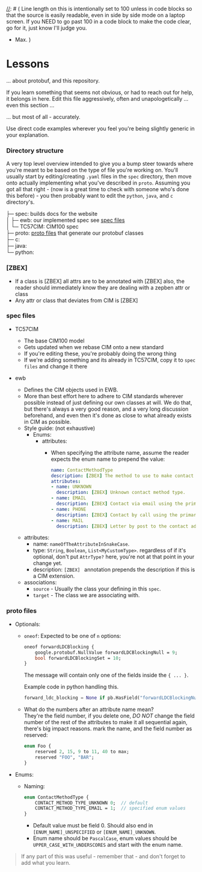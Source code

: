 [//]: # (
Line length on this is intentionally set to 100 unless in code blocks so that the source is easily
readable, even in side by side mode on a laptop screen. If you NEED to go past 100 in a code block
to make the code clear, go for it, just know I'll judge you. 
- Max.
)

# Lessons #

... about protobuf, and this repository.

If you learn something that seems not obvious, or had to reach out for help, it belongs
in here. Edit this file aggressively, often and unapologetically ... even this section ...

... but most of all - accurately.

Use direct code examples wherever you feel you're being slightly generic in your explanation.

### Directory structure ###

A very top level overview intended to give you a bump steer towards where you're meant to be
based on the type of file you're working on. You'll usually start by editing/creating `.yaml`
files in the `spec` directory, then move onto actually implementing what you've described in
`proto`. Assuming you got all that right - (now is a great time to check with someone who's
done this before) - you then probably want to edit the `python`, `java`, and `c` directory's.

  ├─ spec: builds docs for the website  
  │    ├─ ewb: our implemented spec see [spec files](#spec-files-)  
  │    └─ TC57CIM: CIM100 spec  
  ├─ proto: [proto files](#proto-files-) that generate our protobuf classes  
  ├─ c:  
  ├─ java:  
  └─ python:  

### [ZBEX] ###
  - If a class is [ZBEX] all attrs are to be annotated with [ZBEX] also, the reader 
    should immediately know they are dealing with a zepben attr or class
  - Any attr or class that deviates from CIM is [ZBEX]

### spec files ###
  - TC57CIM
    - The base CIM100 model
    - Gets updated when we rebase CIM onto a new standard
    - If you're editing these, you're probably doing the wrong thing
    - If we're adding something and its already in TC57CIM, copy it to `spec files` and change it
      there

  - ewb
    - Defines the CIM objects used in EWB. 
    - More than best effort here to adhere to CIM standards wherever possible instead of just
      defining our own classes at will. We do that, but there's always a very good reason, and a
      very long discussion beforehand, and even then it's done as close to what already exists in
      CIM as possible.
    - Style guide: (not exhaustive)
      - Enums:
        - attributes: 
          - When specifying the attribute name, assume the reader expects the enum name to prepend
            the value:
          
            ```yaml
            name: ContactMethodType
            description: [ZBEX] The method to use to make contact with a person or company.
            attributes:
            - name: UNKNOWN
              description: [ZBEX] Unknown contact method type.
            - name: EMAIL
              description: [ZBEX] Contact via email using the primary address.
            - name: PHONE
              description: [ZBEX] Contact by call using the primary phone number.
            - name: MAIL
              description: [ZBEX] Letter by post to the contact address is the method of contact.
            ```
        [//]: # (TODO: needs more info, also whats here is probably inaccurate)
    - attributes:
      - name: `nameOfTheAttributeInSnakeCase`.
      - type: `String`, `Boolean`, `List<MyCustomType>`. regardless of if it's optional, don't put 
        `AttrType?` here, you're not at that point in your change yet.
      - description: `[ZBEX] ` annotation prepends the description if this is a CIM extension.
    - associations:
      - `source` - Usually the class your defining in this `spec`.
      - `target` - The class we are associating with.
        
### proto files ###
  - Optionals:
    - `oneof`: Expected to be one of `n` options:
      ``` protobuf
      oneof forwardLDCBlocking {
          google.protobuf.NullValue forwardLDCBlockingNull = 9;
          bool forwardLDCBlockingSet = 10;
      }
      ```
      
      The message will contain only one of the fields inside the `{ ... }`.

      Example code in python handling this.
      ```python
      forward_ldc_blocking = None if pb.HasField("forwardLDCBlockingNull") else pb.forwardLDCBlockingSet
      ```
    
    - What do the numbers after an attribute name mean?  
      They're the field number, if you delete one, *DO NOT* change the field number of the rest of
      the attributes to make it all sequential again, there's big impact reasons. mark the name,
      and the field number as reserved:
      
      ```protobuf
      enum Foo {
          reserved 2, 15, 9 to 11, 40 to max;
          reserved "FOO", "BAR";
      }
      ```

  - Enums:
    
    - Naming:
      ``` protobuf
      enum ContactMethodType {
          CONTACT_METHOD_TYPE_UNKNOWN 0;  // default
          CONTACT_METHOD_TYPE_EMAIL = 1;  // specified enum values
      }
      ```
      - Default value must be field 0. Should also end in `[ENUM_NAME]_UNSPECIFIED` or 
        `[ENUM_NAME]_UNKNOWN`.
      - Enum name should be `PascalCase`, enum values should be `UPPER_CASE_WITH_UNDERSCORES` and
        start with the enum name.

> If any part of this was useful - remember that - and don't forget to add what you learn.